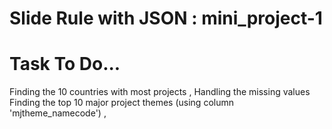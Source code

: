 # Slide Rule with JSON : mini_project-1
# Task To Do...
Finding the 10 countries with most projects ,
Handling the missing values
Finding the top 10 major project themes (using column 'mjtheme_namecode') ,
